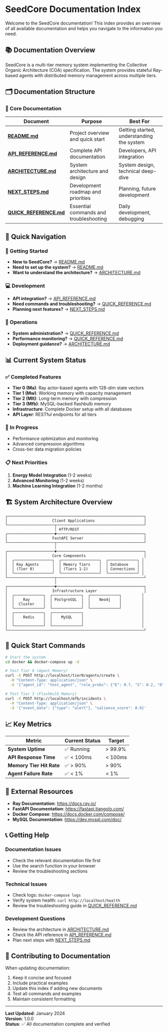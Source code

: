 # SeedCore Documentation Index

Welcome to the SeedCore documentation! This index provides an overview of all available documentation and helps you navigate to the information you need.

## 📚 Documentation Overview

SeedCore is a multi-tier memory system implementing the Collective Organic Architecture (COA) specification. The system provides stateful Ray-based agents with distributed memory management across multiple tiers.

## 🗂️ Documentation Structure

### 📖 Core Documentation

| Document | Purpose | Best For |
|----------|---------|----------|
| **[README.md](README.md)** | Project overview and quick start | Getting started, understanding the system |
| **[API_REFERENCE.md](API_REFERENCE.md)** | Complete API documentation | Developers, API integration |
| **[ARCHITECTURE.md](ARCHITECTURE.md)** | System architecture and design | System design, technical deep-dive |
| **[NEXT_STEPS.md](NEXT_STEPS.md)** | Development roadmap and priorities | Planning, future development |
| **[QUICK_REFERENCE.md](QUICK_REFERENCE.md)** | Essential commands and troubleshooting | Daily development, debugging |

## 🎯 Quick Navigation

### 🚀 Getting Started
- **New to SeedCore?** → [README.md](README.md)
- **Need to set up the system?** → [README.md](README.md#quick-start-guide)
- **Want to understand the architecture?** → [ARCHITECTURE.md](ARCHITECTURE.md)

### 💻 Development
- **API integration?** → [API_REFERENCE.md](API_REFERENCE.md)
- **Need commands and troubleshooting?** → [QUICK_REFERENCE.md](QUICK_REFERENCE.md)
- **Planning next features?** → [NEXT_STEPS.md](NEXT_STEPS.md)

### 🔧 Operations
- **System administration?** → [QUICK_REFERENCE.md](QUICK_REFERENCE.md#troubleshooting)
- **Performance monitoring?** → [QUICK_REFERENCE.md](QUICK_REFERENCE.md#monitoring--debugging)
- **Deployment guidance?** → [ARCHITECTURE.md](ARCHITECTURE.md#deployment-architecture)

## 📊 Current System Status

### ✅ Completed Features
- **Tier 0 (Ma)**: Ray actor-based agents with 128-dim state vectors
- **Tier 1 (Mw)**: Working memory with capacity management  
- **Tier 2 (Mlt)**: Long-term memory with compression
- **Tier 3 (Mfb)**: MySQL-backed flashbulb memory
- **Infrastructure**: Complete Docker setup with all databases
- **API Layer**: RESTful endpoints for all tiers

### 🔄 In Progress
- Performance optimization and monitoring
- Advanced compression algorithms
- Cross-tier data migration policies

### 📋 Next Priorities
1. **Energy Model Integration** (1-2 weeks)
2. **Advanced Monitoring** (1-2 weeks)
3. **Machine Learning Integration** (1-2 months)

## 🏗️ System Architecture Overview

```
┌─────────────────────────────────────────────────────────────┐
│                    Client Applications                      │
└─────────────────────┬───────────────────────────────────────┘
                      │ HTTP/REST
┌─────────────────────▼───────────────────────────────────────┐
│                    FastAPI Server                           │
└─────────────────────┬───────────────────────────────────────┘
                      │
┌─────────────────────▼───────────────────────────────────────┐
│                    Core Components                          │
│  ┌─────────────────┐  ┌─────────────────┐  ┌─────────────┐ │
│  │ Ray Agents      │  │ Memory Tiers    │  │ Database    │ │
│  │ (Tier 0)        │  │ (Tiers 1-2)     │  │ Connections │ │
│  └─────────────────┘  └─────────────────┘  └─────────────┘ │
└─────────────────────┬───────────────────────────────────────┘
                      │
┌─────────────────────▼───────────────────────────────────────┐
│                    Infrastructure Layer                     │
│  ┌─────────────┐  ┌─────────────┐  ┌─────────────┐         │
│  │    Ray      │  │ PostgreSQL  │  │    Neo4j    │         │
│  │  Cluster    │  │             │  │             │         │
│  └─────────────┘  └─────────────┘  └─────────────┘         │
│  ┌─────────────┐  ┌─────────────┐                          │
│  │    Redis    │  │    MySQL    │                          │
│  │             │  │             │                          │
│  └─────────────┘  └─────────────┘                          │
└─────────────────────────────────────────────────────────────┘
```

## 🎯 Quick Start Commands

```bash
# Start the system
cd docker && docker-compose up -d

# Test Tier 0 (Agent Memory)
curl -X POST http://localhost/tier0/agents/create \
  -H "Content-Type: application/json" \
  -d '{"agent_id": "test_agent", "role_probs": {"E": 0.7, "S": 0.2, "O": 0.1}}'

# Test Tier 3 (Flashbulb Memory)
curl -X POST http://localhost/mfb/incidents \
  -H "Content-Type: application/json" \
  -d '{"event_data": {"type": "alert"}, "salience_score": 0.9}'
```

## 📈 Key Metrics

| Metric | Current Status | Target |
|--------|----------------|--------|
| **System Uptime** | ✅ Running | > 99.9% |
| **API Response Time** | ✅ < 100ms | < 100ms |
| **Memory Tier Hit Rate** | ✅ > 90% | > 90% |
| **Agent Failure Rate** | ✅ < 1% | < 1% |

## 🔗 External Resources

- **Ray Documentation**: https://docs.ray.io/
- **FastAPI Documentation**: https://fastapi.tiangolo.com/
- **Docker Compose**: https://docs.docker.com/compose/
- **MySQL Documentation**: https://dev.mysql.com/doc/

## 📞 Getting Help

### Documentation Issues
- Check the relevant documentation file first
- Use the search function in your browser
- Review the troubleshooting sections

### Technical Issues
- Check logs: `docker-compose logs`
- Verify system health: `curl http://localhost/health`
- Review the troubleshooting guide in [QUICK_REFERENCE.md](QUICK_REFERENCE.md)

### Development Questions
- Review the architecture in [ARCHITECTURE.md](ARCHITECTURE.md)
- Check the API reference in [API_REFERENCE.md](API_REFERENCE.md)
- Plan next steps with [NEXT_STEPS.md](NEXT_STEPS.md)

## 📝 Contributing to Documentation

When updating documentation:
1. Keep it concise and focused
2. Include practical examples
3. Update this index if adding new documents
4. Test all commands and examples
5. Maintain consistent formatting

---

**Last Updated**: January 2024  
**Version**: 1.0.0  
**Status**: ✅ All documentation complete and verified 